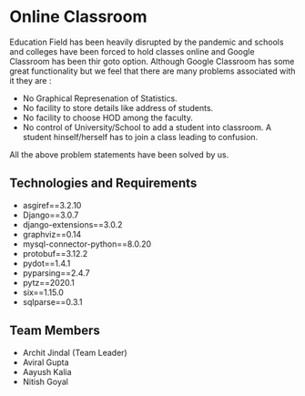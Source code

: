 # Online Classroom

Education Field has been heavily disrupted by the pandemic and schools and colleges have been forced to hold classes online and Google Classroom has been thir goto option. Although Google Classroom has some great functionality but we feel that there are many problems associated with it they are :

* No Graphical Represenation of Statistics.
* No facility to store details like address of students.
* No facility to choose HOD among the faculty.
* No control of University/School to add a student into classroom. A student hinself/herself has to join a class leading to confusion.


All the above problem statements have been solved by us.

## Technologies and Requirements
* asgiref==3.2.10
* Django==3.0.7
* django-extensions==3.0.2
* graphviz==0.14
* mysql-connector-python==8.0.20
* protobuf==3.12.2
* pydot==1.4.1
* pyparsing==2.4.7
* pytz==2020.1
* six==1.15.0
* sqlparse==0.3.1

## Team Members
* Archit Jindal (Team Leader)
* Aviral Gupta
* Aayush Kalia
* Nitish Goyal
